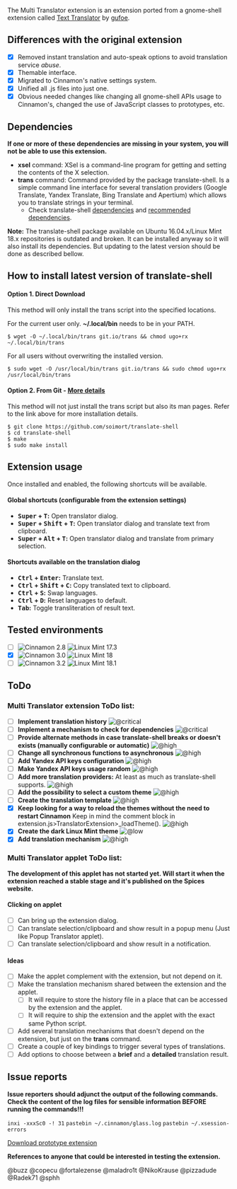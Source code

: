 The Multi Translator extension is an extension ported from a gnome-shell extension called [Text Translator](https://github.com/gufoe/text-translator) by [gufoe](https://github.com/gufoe).

## Differences with the original extension

* [x] Removed instant translation and auto-speak options to avoid translation service *abuse*.
* [x] Themable interface.
* [x] Migrated to Cinnamon's native settings system.
* [x] Unified all .js files into just one.
* [x] Obvious needed changes like changing all gnome-shell APIs usage to Cinnamon's, changed the use of JavaScript classes to prototypes, etc.

## Dependencies

**If one or more of these dependencies are missing in your system, you will not be able to use this extension.**

- **xsel** command: XSel is a command-line program for getting and setting the contents of the X selection.
- **trans** command: Command provided by the package translate-shell. Is a simple command line interface for several translation providers (Google Translate, Yandex Translate, Bing Translate and Apertium) which allows you to translate strings in your terminal.
    - Check translate-shell [dependencies](https://github.com/soimort/translate-shell#dependencies) and [recommended dependencies](https://github.com/soimort/translate-shell#recommended-dependencies).

**Note:** The translate-shell package available on Ubuntu 16.04.x/Linux Mint 18.x repositories is outdated and broken. It can be installed anyway so it will also install its dependencies. But updating to the latest version should be done as described bellow.

## How to install latest version of translate-shell

#### Option 1. Direct Download

This method will only install the trans script into the specified locations.

For the current user only. **~/.local/bin** needs to be in your PATH.
```shell
$ wget -O ~/.local/bin/trans git.io/trans && chmod ugo+rx ~/.local/bin/trans
```

For all users without overwriting the installed version.
```shell
$ sudo wget -O /usr/local/bin/trans git.io/trans && sudo chmod ugo+rx /usr/local/bin/trans
```

#### Option 2. From Git - [More details](https://github.com/soimort/translate-shell/blob/develop/README.md#option-3-from-git-recommended-for-seasoned-hackers)

This method will not just install the trans script but also its man pages. Refer to the link above for more installation details.

```shell
$ git clone https://github.com/soimort/translate-shell
$ cd translate-shell
$ make
$ sudo make install
```

## Extension usage

Once installed and enabled, the following shortcuts will be available.

#### Global shortcuts (configurable from the extension settings)

- **<kbd>Super</kbd> + <kbd>T</kbd>:** Open translator dialog.
- **<kbd>Super</kbd> + <kbd>Shift</kbd> + <kbd>T</kbd>:** Open translator dialog and translate text from clipboard.
- **<kbd>Super</kbd> + <kbd>Alt</kbd> + <kbd>T</kbd>:** Open translator dialog and translate from primary selection.

#### Shortcuts available on the translation dialog

- **<kbd>Ctrl</kbd> + <kbd>Enter</kbd>:** Translate text.
- **<kbd>Ctrl</kbd> + <kbd>Shift</kbd> + <kbd>C</kbd>:** Copy translated text to clipboard.
- **<kbd>Ctrl</kbd> + <kbd>S</kbd>:** Swap languages.
- **<kbd>Ctrl</kbd> + <kbd>D</kbd>:** Reset languages to default.
- **<kbd>Tab</kbd>:** Toggle transliteration of result text.

## Tested environments

* [ ] ![Cinnamon 2.8](https://odyseus.github.io/CinnamonTools/lib/badges/cinn-2.8.svg) ![Linux Mint 17.3](https://odyseus.github.io/CinnamonTools/lib/badges/lm-17.3.svg)
* [x] ![Cinnamon 3.0](https://odyseus.github.io/CinnamonTools/lib/badges/cinn-3.0.svg) ![Linux Mint 18](https://odyseus.github.io/CinnamonTools/lib/badges/lm-18.svg)
* [ ] ![Cinnamon 3.2](https://odyseus.github.io/CinnamonTools/lib/badges/cinn-3.2.svg) ![Linux Mint 18.1](https://odyseus.github.io/CinnamonTools/lib/badges/lm-18.1.svg)

## ToDo

### Multi Translator extension ToDo list:

* [ ] **Implement translation history** ![@critical](https://img.shields.io/badge/Priority-Critical-red.svg)
* [ ] **Implement a mechanism to check for dependencies** ![@critical](https://img.shields.io/badge/Priority-Critical-red.svg)
* [ ] **Provide alternate methods in case translate-shell breaks or doesn't exists (manually configurable or automatic)** ![@high](https://img.shields.io/badge/Priority-High-red.svg)
* [ ] **Change all synchronous functions to asynchronous** ![@high](https://img.shields.io/badge/Priority-High-red.svg)
* [ ] **Add Yandex API keys configuration** ![@high](https://img.shields.io/badge/Priority-High-red.svg)
* [ ] **Make Yandex API keys usage random** ![@high](https://img.shields.io/badge/Priority-High-red.svg)
* [ ] **Add more translation providers:** At least as much as translate-shell supports. ![@high](https://img.shields.io/badge/Priority-High-red.svg)
* [ ] **Add the possibility to select a custom theme** ![@high](https://img.shields.io/badge/Priority-High-red.svg)
* [ ] **Create the translation template** ![@high](https://img.shields.io/badge/Priority-High-red.svg)
* [x] **Keep looking for a way to reload the themes without the need to restart Cinnamon** Keep in mind the comment block in extension.js>TranslatorExtension>_loadTheme(). ![@high](https://img.shields.io/badge/Priority-High-red.svg)
* [x] **Create the dark Linux Mint theme** ![@low](https://img.shields.io/badge/Priority-Low-yellowgreen.svg)
* [x] **Add translation mechanism** ![@high](https://img.shields.io/badge/Priority-High-red.svg)

### Multi Translator applet ToDo list:

**The development of this applet has not started yet. Will start it when the extension reached a stable stage and it's published on the Spices website.**

#### Clicking on applet
   * [ ] Can bring up the extension dialog.
   * [ ] Can translate selection/clipboard and show result in a popup menu (Just like Popup Translator applet).
   * [ ] Can translate selection/clipboard and show result in a notification.

#### Ideas
* [ ] Make the applet complement with the extension, but not depend on it.
* [ ] Make the translation mechanism shared between the extension and the applet.
  * [ ] It will require to store the history file in a place that can be accessed by the extension and the applet.
  * [ ] It will require to ship the extension and the applet with the exact same Python script.
* [ ] Add several translation mechanisms that doesn't depend on the extension, but just on the **trans** command.
* [ ] Create a couple of key bindings to trigger several types of translations.
* [ ] Add options to choose between a **brief** and a **detailed** translation result.

## Issue reports

**Issue reporters should adjunct the output of the following commands.**
**Check the content of the log files for sensible information BEFORE running the commands!!!**

`inxi -xxxSc0 -! 31`
`pastebin ~/.cinnamon/glass.log`
`pastebin ~/.xsession-errors`

[Download prototype extension](https://odyseus.github.io/CinnamonTools/pkg/0dyseus@MultiTranslatorExtension.tar.gz)

**References to anyone that could be interested in testing the extension.**

@buzz @copecu @fortalezense @maladro1t @NikoKrause @pizzadude @Radek71 @sphh
